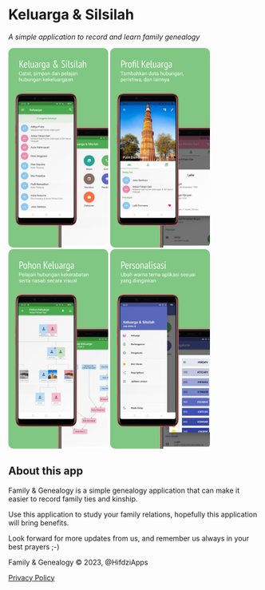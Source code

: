 # Keluarga & Silsilah

_A simple application to record and learn family genealogy_

<img src="../assets/keluarga_screenshot_1.webp" alt="Screenshot" width="200" style="border-radius: 10px;">
<img src="../assets/keluarga_screenshot_2.webp" alt="Screenshot" width="200" style="border-radius: 10px;">
<img src="../assets/keluarga_screenshot_3.webp" alt="Screenshot" width="200" style="border-radius: 10px;">
<img src="../assets/keluarga_screenshot_4.webp" alt="Screenshot" width="200" style="border-radius: 10px;">

## About this app

Family & Genealogy is a simple genealogy application that can make it easier to record family ties and kinship.

Use this application to study your family relations, hopefully this application will bring benefits.

Look forward for more updates from us, and remember us always in your best prayers ;-)

Family & Genealogy © 2023, @HifdziApps

[Privacy Policy](../keluarga/privacy_policy.md)